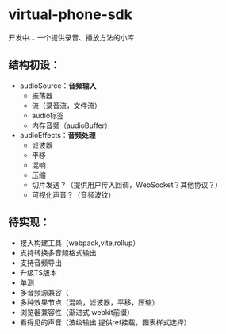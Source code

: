 # virtual-phone-sdk
开发中…
一个提供录音、播放方法的小库


## 结构初设：
  - audioSource：**音频输入**
    - 振荡器
    - 流（录音流，文件流）
    - audio标签
    - 内存音频（audioBuffer）
  - audioEffects：**音频处理**
    - 滤波器
    - 平移
    - 混响
    - 压缩
    - 切片发送？（提供用户传入回调，WebSocket？其他协议？）
    - 可视化声音？（音频波纹）


## 待实现：
- 接入构建工具（webpack,vite,rollup）
- 支持转换多音频格式输出
- 支持音频导出
- 升级TS版本
- 单测
- 多音频源兼容（<audio>标签，振荡器，流（已完成））
- 多种效果节点（混响，滤波器，平移，压缩）
- 浏览器兼容性（渐进式 webkit前缀）
- 看得见的声音（波纹输出 提供ref挂载，图表样式选择）